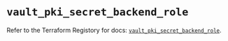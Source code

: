 # `vault_pki_secret_backend_role`

Refer to the Terraform Registory for docs: [`vault_pki_secret_backend_role`](https://www.terraform.io/docs/providers/vault/r/pki_secret_backend_role).
